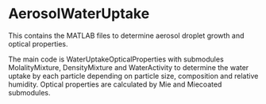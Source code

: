 # AerosolWaterUptake
This contains the MATLAB files to determine aerosol droplet growth and optical properties.

The main code is WaterUptakeOpticalProperties with submodules MolalityMixture, DensityMixture and WaterActivity to determine the water uptake by each particle depending on particle size, composition and relative humidity.
Optical properties are calculated by Mie and Miecoated submodules.
